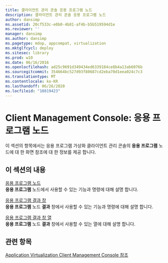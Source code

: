```yaml
---
title: 클라이언트 관리 콘솔 응용 프로그램 노드
description: 클라이언트 관리 콘솔 응용 프로그램 노드
author: dansimp
ms.assetid: 20cf533c-e0b0-4b81-af4b-b5b519594d1e
ms.reviewer: ''
manager: dansimp
ms.author: dansimp
ms.pagetype: mdop, appcompat, virtualization
ms.mktglfcycl: deploy
ms.sitesec: library
ms.prod: w10
ms.date: 06/16/2016
ms.openlocfilehash: ad25c9691d349434ed6339184ce8b4a13ab6076b
ms.sourcegitcommit: 354664bc527d93f80687cd2eba70d1eea024c7c3
ms.translationtype: MT
ms.contentlocale: ko-KR
ms.lasthandoff: 06/26/2020
ms.locfileid: "10819423"
---
```

# Client Management Console: 응용 프로그램 노드


이 섹션의 항목에서는 응용 프로그램 가상화 클라이언트 관리 콘솔의 **응용 프로그램** 노드에 대 한 화면 참조에 대 한 정보를 제공 합니다.

## 이 섹션의 내용


<a href="" id="applications-node"></a>[응용 프로그램 노드](applications-node.md)  
**응용 프로그램** 노드에서 사용할 수 있는 기능과 명령에 대해 설명 합니다.

<a href="" id="applications-results-pane"></a>[응용 프로그램 결과 창](applications-results-pane.md)  
**응용 프로그램** 노드 **결과** 창에서 사용할 수 있는 기능과 명령에 대해 설명 합니다.

<a href="" id="applications-results-pane-columns"></a>[응용 프로그램 결과 창 열](applications-results-pane-columns.md)  
**응용 프로그램** 노드 **결과** 창에서 사용할 수 있는 열에 대해 설명 합니다.

## 관련 항목


[Application Virtualization Client Management Console 참조](application-virtualization-client-management-console-reference.md)

 

 





